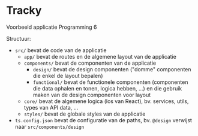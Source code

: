 # Tracky

Voorbeeld applicatie Programming 6

Structuur:

- `src/` bevat de code van de applicatie
  - `app/` bevat de routes en de algemene layout van de applicatie
  - `components/` bevat de componenten van de applicatie
    - `design/` bevat de design componenten ("domme" componenten die enkel de layout bepalen)
    - `functional/` bevat de functionele componenten (componenten die data ophalen en tonen, logica hebben, ...) en die gebruik maken van de design componenten voor layout
  - `core/` bevat de algemene logica (los van React), bv. services, utils, types van API data, ...
  - `styles/` bevat de globale styles van de applicatie
- `ts.config.json` bevat de configuratie van de paths, bv. `@design` verwijst naar `src/components/design`